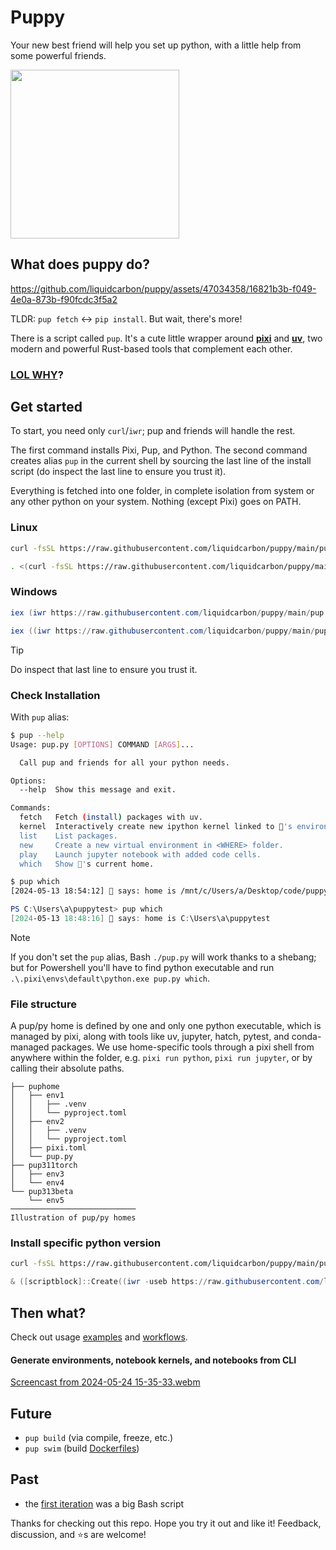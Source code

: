 # Puppy

Your new best friend will help you set up python, with a little help from some powerful friends.

<img src="https://github.com/liquidcarbon/puppy/assets/47034358/da604ebd-4ce3-4e5d-b88b-ef46de7367fc" width="270">

## What does puppy do?

https://github.com/liquidcarbon/puppy/assets/47034358/16821b3b-f049-4e0a-873b-f90fcdc3f5a2

TLDR: `pup fetch` <-> `pip install`.  But wait, there's more!

There is a script called `pup`.  It's a cute little wrapper around **[pixi](https://github.com/prefix-dev/pixi)** and **[uv](https://github.com/astral-sh/uv)**, two modern and powerful Rust-based tools that complement each other.

### [LOL WHY](https://github.com/liquidcarbon/puppy/discussions/1)?

## Get started

To start, you need only `curl`/`iwr`; pup and friends will handle the rest.

The first command installs Pixi, Pup, and Python.
The second command creates alias `pup` in the current shell by sourcing the last line of the install script (do inspect the last line to ensure you trust it).

Everything is fetched into one folder, in complete isolation from system or any other python on your system.  Nothing (except Pixi) goes on PATH.

### Linux

```bash
curl -fsSL https://raw.githubusercontent.com/liquidcarbon/puppy/main/pup.sh | bash
```

```bash
. <(curl -fsSL https://raw.githubusercontent.com/liquidcarbon/puppy/main/pup.sh | tail -1)
```

### Windows

```powershell
iex (iwr https://raw.githubusercontent.com/liquidcarbon/puppy/main/pup.ps1).Content
```

```powershell
iex ((iwr https://raw.githubusercontent.com/liquidcarbon/puppy/main/pup.ps1).Content -split "`n")[-2]
```
> [!TIP] 
> Do inspect that last line to ensure you trust it.

### Check Installation
With `pup` alias:

```bash
$ pup --help
Usage: pup.py [OPTIONS] COMMAND [ARGS]...

  Call pup and friends for all your python needs.

Options:
  --help  Show this message and exit.

Commands:
  fetch   Fetch (install) packages with uv.
  kernel  Interactively create new ipython kernel linked to 🐶's environment.
  list    List packages.
  new     Create a new virtual environment in <WHERE> folder.
  play    Launch jupyter notebook with added code cells.
  which   Show 🐶's current home.
```

```bash
$ pup which
[2024-05-13 18:54:12] 🐶 says: home is /mnt/c/Users/a/Desktop/code/puppy513
```

```powershell
PS C:\Users\a\puppytest> pup which
[2024-05-13 18:48:16] 🐶 says: home is C:\Users\a\puppytest
```

> [!NOTE] 
> If you don't set the `pup` alias, Bash `./pup.py` will work thanks to a shebang; but for Powershell you'll have to find python executable and run `.\.pixi\envs\default\python.exe pup.py which`.

### File structure

A pup/py home is defined by one and only one python executable, which is managed by pixi,
along with tools like uv, jupyter, hatch, pytest, and conda-managed packages.
We use home-specific tools through a pixi shell from anywhere within the folder,
e.g. `pixi run python`, `pixi run jupyter`, or by calling their absolute paths.

```
├── puphome
│   ├── env1
│   │   ├── .venv
│   │   └── pyproject.toml
│   ├── env2
│   │   ├── .venv
│   │   └── pyproject.toml
│   ├── pixi.toml
│   └── pup.py
├── pup311torch
│   ├── env3
│   └── env4
└── pup313beta
    └── env5
────────────────────────────
Illustration of pup/py homes
```

### Install specific python version
```bash
curl -fsSL https://raw.githubusercontent.com/liquidcarbon/puppy/main/pup.sh | bash -s 3.11
```

```powershell
& ([scriptblock]::Create((iwr -useb https://raw.githubusercontent.com/liquidcarbon/puppy/main/pup.ps1).Content)) 3.11
```

## Then what?

Check out usage [examples](https://github.com/liquidcarbon/puppy/tree/main/examples) and [workflows](https://github.com/liquidcarbon/puppy/tree/main/.github/workflows).

#### Generate environments, notebook kernels, and notebooks from CLI
[Screencast from 2024-05-24 15-35-33.webm](https://github.com/liquidcarbon/puppy/assets/47034358/272aea05-01c6-49c9-ada2-180cfac08927)

## Future
- `pup build` (via compile, freeze, etc.)
- `pup swim` (build [Dockerfiles](https://huggingface.co/spaces/liquidcarbon/pup-fileserver))


## Past
- the [first iteration](https://github.com/liquidcarbon/puppy/tree/b474b1cd6c63b9fc80db5d81f954536a58aeab2a) was a big Bash script

Thanks for checking out this repo.  Hope you try it out and like it!  Feedback, discussion, and ⭐s are welcome!
